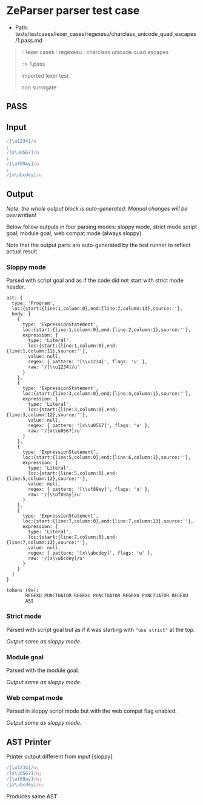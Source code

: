 # ZeParser parser test case

- Path: tests/testcases/lexer_cases/regexesu/charclass_unicode_quad_escapes/1.pass.md

> :: lexer cases : regexesu : charclass unicode quad escapes
>
> ::> 1.pass
>
> Imported lexer test
>
> non surrogate

## PASS

## Input

`````js
/[\u1234]/u
;
/[x\u0567]/u
;
/[\uf89ay]/u
;
/[x\ubcdey]/u
`````

## Output

_Note: the whole output block is auto-generated. Manual changes will be overwritten!_

Below follow outputs in four parsing modes: sloppy mode, strict mode script goal, module goal, web compat mode (always sloppy).

Note that the output parts are auto-generated by the test runner to reflect actual result.

### Sloppy mode

Parsed with script goal and as if the code did not start with strict mode header.

`````
ast: {
  type: 'Program',
  loc:{start:{line:1,column:0},end:{line:7,column:13},source:''},
  body: [
    {
      type: 'ExpressionStatement',
      loc:{start:{line:1,column:0},end:{line:2,column:1},source:''},
      expression: {
        type: 'Literal',
        loc:{start:{line:1,column:0},end:{line:1,column:11},source:''},
        value: null,
        regex: { pattern: '[\\u1234]', flags: 'u' },
        raw: '/[\\u1234]/u'
      }
    },
    {
      type: 'ExpressionStatement',
      loc:{start:{line:3,column:0},end:{line:4,column:1},source:''},
      expression: {
        type: 'Literal',
        loc:{start:{line:3,column:0},end:{line:3,column:12},source:''},
        value: null,
        regex: { pattern: '[x\\u0567]', flags: 'u' },
        raw: '/[x\\u0567]/u'
      }
    },
    {
      type: 'ExpressionStatement',
      loc:{start:{line:5,column:0},end:{line:6,column:1},source:''},
      expression: {
        type: 'Literal',
        loc:{start:{line:5,column:0},end:{line:5,column:12},source:''},
        value: null,
        regex: { pattern: '[\\uf89ay]', flags: 'u' },
        raw: '/[\\uf89ay]/u'
      }
    },
    {
      type: 'ExpressionStatement',
      loc:{start:{line:7,column:0},end:{line:7,column:13},source:''},
      expression: {
        type: 'Literal',
        loc:{start:{line:7,column:0},end:{line:7,column:13},source:''},
        value: null,
        regex: { pattern: '[x\\ubcdey]', flags: 'u' },
        raw: '/[x\\ubcdey]/u'
      }
    }
  ]
}

tokens (9x):
       REGEXU PUNCTUATOR REGEXU PUNCTUATOR REGEXU PUNCTUATOR REGEXU
       ASI
`````

### Strict mode

Parsed with script goal but as if it was starting with `"use strict"` at the top.

_Output same as sloppy mode._

### Module goal

Parsed with the module goal.

_Output same as sloppy mode._

### Web compat mode

Parsed in sloppy script mode but with the web compat flag enabled.

_Output same as sloppy mode._

## AST Printer

Printer output different from input [sloppy]:

````js
/[\u1234]/u;
/[x\u0567]/u;
/[\uf89ay]/u;
/[x\ubcdey]/u;
````

Produces same AST
